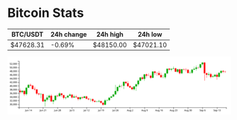 # Bitcoin Stats

BTC/USDT|24h change|24h high|24h low|
|---|---|---|---|
|$47628.31|-0.69%|$48150.00|$47021.10|

<img src="./chart.svg">
